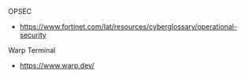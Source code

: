 OPSEC
- https://www.fortinet.com/lat/resources/cyberglossary/operational-security

Warp Terminal
- https://www.warp.dev/

